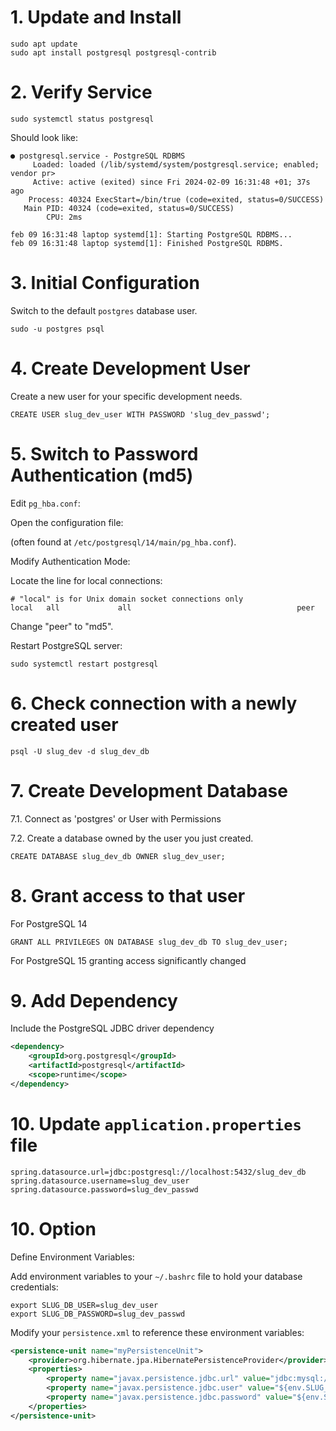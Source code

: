 # 1. Update and Install

```shell
sudo apt update
sudo apt install postgresql postgresql-contrib
```

# 2. Verify Service

```shell
sudo systemctl status postgresql
```

Should look like:

```shell
● postgresql.service - PostgreSQL RDBMS
     Loaded: loaded (/lib/systemd/system/postgresql.service; enabled; vendor pr>
     Active: active (exited) since Fri 2024-02-09 16:31:48 +01; 37s ago
    Process: 40324 ExecStart=/bin/true (code=exited, status=0/SUCCESS)
   Main PID: 40324 (code=exited, status=0/SUCCESS)
        CPU: 2ms

feb 09 16:31:48 laptop systemd[1]: Starting PostgreSQL RDBMS...
feb 09 16:31:48 laptop systemd[1]: Finished PostgreSQL RDBMS.
```

# 3. Initial Configuration

Switch to the default `postgres` database user.

```shell
sudo -u postgres psql
```

# 4. Create Development User

Create a new user for your specific development needs.

```postgresql
CREATE USER slug_dev_user WITH PASSWORD 'slug_dev_passwd';
```

# 5. Switch to Password Authentication (md5)

Edit `pg_hba.conf`: 

Open the configuration file:

(often found at `/etc/postgresql/14/main/pg_hba.conf`).

Modify Authentication Mode:

Locate the line for local connections:
```
# "local" is for Unix domain socket connections only
local   all             all                                     peer
```

Change "peer" to "md5".

Restart PostgreSQL server:

```shell
sudo systemctl restart postgresql
```


# 6. Check connection with a newly created user

```shell
psql -U slug_dev -d slug_dev_db
```

# 7. Create Development Database

7.1. Connect as 'postgres' or User with Permissions

7.2. Create a database owned by the user you just created.

```postgresql
CREATE DATABASE slug_dev_db OWNER slug_dev_user; 
```

# 8. Grant access to that user

For PostgreSQL 14

```postgresql
GRANT ALL PRIVILEGES ON DATABASE slug_dev_db TO slug_dev_user;
```

For PostgreSQL 15 granting access significantly changed

# 9. Add Dependency

Include the PostgreSQL JDBC driver dependency

```xml
<dependency>
    <groupId>org.postgresql</groupId>
    <artifactId>postgresql</artifactId>
    <scope>runtime</scope>
</dependency>
```

# 10. Update `application.properties` file

```properties
spring.datasource.url=jdbc:postgresql://localhost:5432/slug_dev_db
spring.datasource.username=slug_dev_user
spring.datasource.password=slug_dev_passwd
```

# 10. Option 

Define Environment Variables:

Add environment variables to your `~/.bashrc` file
to hold your database credentials:

```shell
export SLUG_DB_USER=slug_dev_user
export SLUG_DB_PASSWORD=slug_dev_passwd 
```

Modify your `persistence.xml` to reference these environment variables:

```xml
<persistence-unit name="myPersistenceUnit">
    <provider>org.hibernate.jpa.HibernatePersistenceProvider</provider>
    <properties>
        <property name="javax.persistence.jdbc.url" value="jdbc:mysql://localhost:3306/mydatabase" />
        <property name="javax.persistence.jdbc.user" value="${env.SLUG_DB_USER}" />
        <property name="javax.persistence.jdbc.password" value="${env.SLUG_DB_PASSWORD}" />
    </properties>
</persistence-unit>
```
